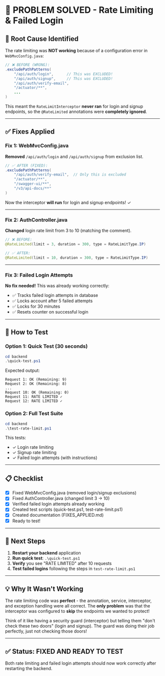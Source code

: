 # 🎯 PROBLEM SOLVED - Rate Limiting & Failed Login

## 🐛 Root Cause Identified

The rate limiting was **NOT working** because of a configuration error in `WebMvcConfig.java`:

```java
// ❌ BEFORE (WRONG):
.excludePathPatterns(
    "/api/auth/login",      // This was EXCLUDED!
    "/api/auth/signup",     // This was EXCLUDED!
    "/api/auth/verify-email",
    "/actuator/**",
    ...
)
```

This meant the `RateLimitInterceptor` **never ran** for login and signup endpoints, so the `@RateLimited` annotations were **completely ignored**.

---

## ✅ Fixes Applied

### Fix 1: WebMvcConfig.java
**Removed** `/api/auth/login` and `/api/auth/signup` from exclusion list.

```java
// ✅ AFTER (FIXED):
.excludePathPatterns(
    "/api/auth/verify-email",  // Only this is excluded
    "/actuator/**",
    "/swagger-ui/**",
    "/v3/api-docs/**"
)
```

Now the interceptor **will run** for login and signup endpoints! ✓

---

### Fix 2: AuthController.java
**Changed** login rate limit from 3 to 10 (matching the comment).

```java
// ❌ BEFORE:
@RateLimited(limit = 3, duration = 300, type = RateLimitType.IP)

// ✅ AFTER:
@RateLimited(limit = 10, duration = 300, type = RateLimitType.IP)
```

---

### Fix 3: Failed Login Attempts
**No fix needed!** This was already working correctly:
- ✅ Tracks failed login attempts in database
- ✅ Locks account after 5 failed attempts
- ✅ Locks for 30 minutes
- ✅ Resets counter on successful login

---

## 🧪 How to Test

### Option 1: Quick Test (30 seconds)
```powershell
cd backend
.\quick-test.ps1
```

Expected output:
```
Request 1: OK (Remaining: 9)
Request 2: OK (Remaining: 8)
...
Request 10: OK (Remaining: 0)
Request 11: RATE LIMITED ✓
Request 12: RATE LIMITED ✓
```

### Option 2: Full Test Suite
```powershell
cd backend
.\test-rate-limit.ps1
```

This tests:
- ✓ Login rate limiting
- ✓ Signup rate limiting  
- ✓ Failed login attempts (with instructions)

---

## 📋 Checklist

- [x] Fixed WebMvcConfig.java (removed login/signup exclusions)
- [x] Fixed AuthController.java (changed limit 3 → 10)
- [x] Verified failed login attempts already working
- [x] Created test scripts (quick-test.ps1, test-rate-limit.ps1)
- [x] Created documentation (FIXES_APPLIED.md)
- [x] Ready to test!

---

## 🚀 Next Steps

1. **Restart your backend** application
2. **Run quick test**: `.\quick-test.ps1`
3. **Verify** you see "RATE LIMITED" after 10 requests
4. **Test failed logins** following the steps in `test-rate-limit.ps1`

---

## 💡 Why It Wasn't Working

The rate limiting code was **perfect** - the annotation, service, interceptor, and exception handling were all correct. The **only problem** was that the interceptor was configured to **skip** the endpoints we wanted to protect!

Think of it like having a security guard (interceptor) but telling them "don't check these two doors" (login and signup). The guard was doing their job perfectly, just not checking those doors!

---

## ✅ Status: FIXED AND READY TO TEST

Both rate limiting and failed login attempts should now work correctly after restarting the backend.
